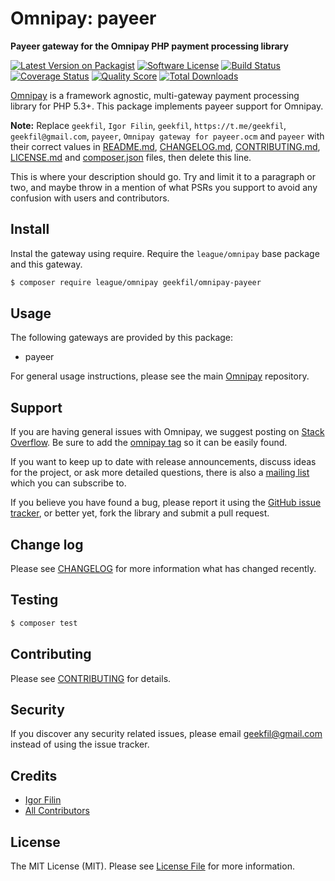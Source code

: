 # Omnipay: payeer

**Payeer gateway for the Omnipay PHP payment processing library**

[![Latest Version on Packagist](https://img.shields.io/packagist/v/geekfil/omnipay-payeer.svg?style=flat-square)](https://packagist.org/packages/geekfil/omnipay-payeer)
[![Software License](https://img.shields.io/badge/license-MIT-brightgreen.svg?style=flat-square)](LICENSE.md)
[![Build Status](https://img.shields.io/travis/geekfil/omnipay-payeer/master.svg?style=flat-square)](https://travis-ci.org/geekfil/omnipay-payeer)
[![Coverage Status](https://img.shields.io/scrutinizer/coverage/g/geekfil/omnipay-payeer.svg?style=flat-square)](https://scrutinizer-ci.com/g/geekfil/omnipay-payeer/code-structure)
[![Quality Score](https://img.shields.io/scrutinizer/g/geekfil/omnipay-payeer.svg?style=flat-square)](https://scrutinizer-ci.com/g/geekfil/omnipay-payeer)
[![Total Downloads](https://img.shields.io/packagist/dt/geekfil/omnipay-payeer.svg?style=flat-square)](https://packagist.org/packages/geekfil/omnipay-payeer)


[Omnipay](https://github.com/thephpleague/omnipay) is a framework agnostic, multi-gateway payment
processing library for PHP 5.3+. This package implements payeer support for Omnipay.

**Note:** Replace `geekfil`, `Igor Filin`, `geekfil`, `https://t.me/geekfil`, `geekfil@gmail.com`, `payeer`, `Omnipay gateway for payeer.ocm` and `payeer` with their correct values in [README.md](README.md), [CHANGELOG.md](CHANGELOG.md), [CONTRIBUTING.md](CONTRIBUTING.md), [LICENSE.md](LICENSE.md) and [composer.json](composer.json) files, then delete this line.

This is where your description should go. Try and limit it to a paragraph or two, and maybe throw in a mention of what
PSRs you support to avoid any confusion with users and contributors.

## Install

Instal the gateway using require. Require the `league/omnipay` base package and this gateway.

``` bash
$ composer require league/omnipay geekfil/omnipay-payeer
```

## Usage

The following gateways are provided by this package:

 * payeer

For general usage instructions, please see the main [Omnipay](https://github.com/thephpleague/omnipay) repository.

## Support

If you are having general issues with Omnipay, we suggest posting on
[Stack Overflow](http://stackoverflow.com/). Be sure to add the
[omnipay tag](http://stackoverflow.com/questions/tagged/omnipay) so it can be easily found.

If you want to keep up to date with release announcements, discuss ideas for the project,
or ask more detailed questions, there is also a [mailing list](https://groups.google.com/forum/#!forum/omnipay) which
you can subscribe to.

If you believe you have found a bug, please report it using the [GitHub issue tracker](https://github.com/geekfil/omnipay-payeer/issues),
or better yet, fork the library and submit a pull request.

## Change log

Please see [CHANGELOG](CHANGELOG.md) for more information what has changed recently.

## Testing

``` bash
$ composer test
```

## Contributing

Please see [CONTRIBUTING](CONTRIBUTING.md) for details.

## Security

If you discover any security related issues, please email geekfil@gmail.com instead of using the issue tracker.

## Credits

- [Igor Filin](https://github.com/geekfil)
- [All Contributors](../../contributors)

## License

The MIT License (MIT). Please see [License File](LICENSE.md) for more information.
